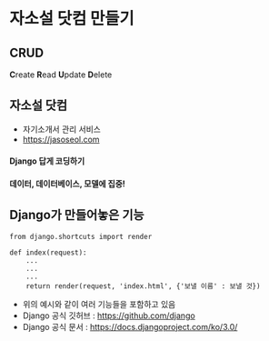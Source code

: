 # 자소설 닷컴 만들기

## CRUD
**C**reate **R**ead **U**pdate **D**elete

## 자소설 닷컴
- 자기소개서 관리 서비스
- https://jasoseol.com

#### Django 답게 코딩하기
#### 데이터, 데이터베이스, 모델에 집중!

## Django가 만들어놓은 기능
```
from django.shortcuts import render

def index(request):
    ...
    ...
    ...
    return render(request, 'index.html', {'보낼 이름' : 보낼 것})
```
- 위의 예시와 같이 여러 기능들을 포함하고 있음
- Django 공식 깃허브 : https://github.com/django
- Django 공식 문서 : https://docs.djangoproject.com/ko/3.0/